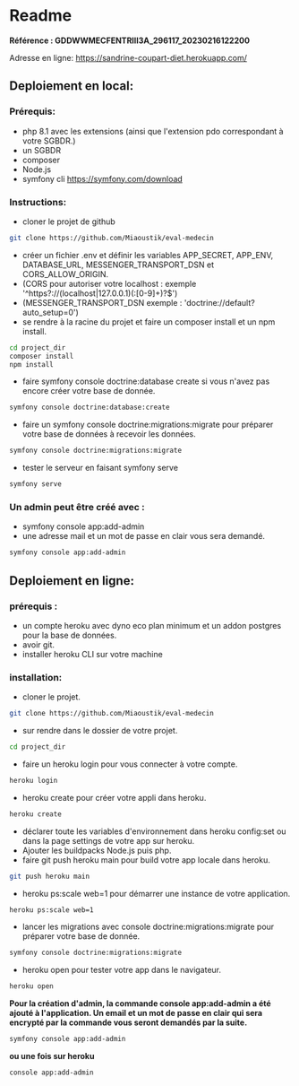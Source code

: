 # Readme
**Référence : GDDWWMECFENTRIII3A_296117_20230216122200**

Adresse en ligne: https://sandrine-coupart-diet.herokuapp.com/

## Deploiement en local: 

### Prérequis:
- php 8.1 avec les extensions (ainsi que l'extension pdo correspondant à votre SGBDR.)
- un SGBDR
- composer
- Node.js
- symfony cli  https://symfony.com/download
    
### Instructions: 
- cloner le projet de github
```bash
git clone https://github.com/Miaoustik/eval-medecin
```
- créer un fichier .env et définir les variables APP_SECRET, APP_ENV,  DATABASE_URL, MESSENGER_TRANSPORT_DSN et CORS_ALLOW_ORIGIN.
- (CORS pour autoriser votre localhost : exemple '^https?://(localhost|127\.0\.0\.1)(:[0-9]+)?$')
- (MESSENGER_TRANSPORT_DSN exemple : 'doctrine://default?auto_setup=0')
- se rendre à la racine du projet et faire un composer install et un npm install.
```bash
cd project_dir
composer install
npm install
```
- faire symfony console doctrine:database create si vous n'avez pas encore créer votre base de donnée.

```bash
symfony console doctrine:database:create
```

- faire un symfony console doctrine:migrations:migrate pour préparer votre base de données à recevoir les données.
```bash
symfony console doctrine:migrations:migrate
```
- tester le serveur en faisant symfony serve

```bash
symfony serve
```

### Un admin peut être créé avec :
- symfony console app:add-admin
- une adresse mail et un mot de passe en clair vous sera demandé.

```bash
symfony console app:add-admin
```

## Deploiement en ligne: 

### prérequis : 
- un compte heroku avec dyno eco plan minimum et un addon postgres pour la base de données.
- avoir git.
- installer heroku CLI sur votre machine

### installation: 
- cloner le projet.
```bash
git clone https://github.com/Miaoustik/eval-medecin
```
- sur rendre dans le dossier de votre projet.
```bash
cd project_dir
```
- faire un heroku login pour vous connecter à votre compte. 
```bash
heroku login
```
- heroku create pour créer votre appli dans heroku.
```bash
heroku create
```
- déclarer toute les variables d'environnement dans heroku config:set ou dans la page settings de votre app sur heroku.
- Ajouter les buildpacks Node.js puis php.
- faire git push heroku main pour build votre app locale dans heroku.
```bash
git push heroku main
```

- heroku ps:scale web=1 pour démarrer une instance de votre application.
```bash
heroku ps:scale web=1
```
- lancer les migrations avec console doctrine:migrations:migrate pour préparer votre base de donnée.
```bash
symfony console doctrine:migrations:migrate
```
- heroku open pour tester votre app dans le navigateur.
```bash
heroku open
```


**Pour la création d'admin, la commande console app:add-admin a été ajouté à l'application. Un email et un mot de passe en clair qui sera encrypté par la commande vous seront demandés par la suite.**
```bash
symfony console app:add-admin
```

**ou une fois sur heroku**
```bash
console app:add-admin
```

